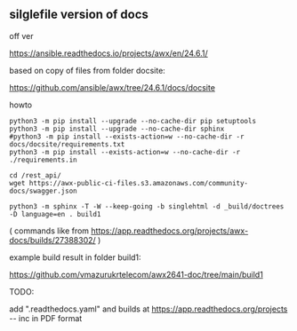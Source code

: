 ## silglefile version of docs


off ver


https://ansible.readthedocs.io/projects/awx/en/24.6.1/


based on copy of files from folder docsite:

https://github.com/ansible/awx/tree/24.6.1/docs/docsite 


howto 

```
python3 -m pip install --upgrade --no-cache-dir pip setuptools
python3 -m pip install --upgrade --no-cache-dir sphinx
#python3 -m pip install --exists-action=w --no-cache-dir -r docs/docsite/requirements.txt
python3 -m pip install --exists-action=w --no-cache-dir -r ./requirements.in

cd /rest_api/
wget https://awx-public-ci-files.s3.amazonaws.com/community-docs/swagger.json

python3 -m sphinx -T -W --keep-going -b singlehtml -d _build/doctrees -D language=en . build1
```

( commands like from  https://app.readthedocs.org/projects/awx-docs/builds/27388302/ )


example build result in folder build1:

https://github.com/vmazurukrtelecom/awx2641-doc/tree/main/build1


TODO:

add ".readthedocs.yaml" and builds at https://app.readthedocs.org/projects -- inc in PDF format
